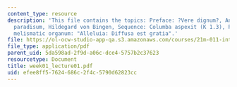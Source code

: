 ```yaml
---
content_type: resource
description: 'This file contains the topics: Preface: ?Vere dignum?, Antiphon: In
  paradisum, Hildegard von Bingen, Sequence: Columba aspexit (K 1.3), Polyphony, Perotin:
  melismatic organum: "Alleluia: Diffusa est gratia".'
file: https://ol-ocw-studio-app-qa.s3.amazonaws.com/courses/21m-011-introduction-to-western-music-spring-2006/efee8ff57624686c2f4c5790d62823cc_week01_lecture01.pdf
file_type: application/pdf
parent_uid: 5da598ad-2f9d-a06c-dce4-5757b2c37623
resourcetype: Document
title: week01_lecture01.pdf
uid: efee8ff5-7624-686c-2f4c-5790d62823cc
---
```

